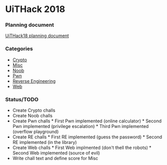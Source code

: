 # UiTHack 2018

### Planning document
[UiTHack18 planning document](./UiTHack18_planning.md)

### Categories
- [Crypto](./Crypto)
- [Misc](./Misc)
- [Noob](./Noob)
- [Pwn](./Pwn)
- [Reverse Engineering](./Reverse%20Engineering)
- [Web](./Web)

### Status/TODO
- Create Crypto challs
- Create Noob challs
- Create Pwn challs
        * First Pwn implemented (online calculator)
        * Second Pwn implemented (privilege escalation)
        * Third Pwn implemented (overflow playground)
- Create RE challs
        * First RE implemented (guess the password)
        * Second RE implemented (in the library)
- Create Web challs
        * First Web implmented (don't thell the robots)
        * Second Web implemented (source of evil)
- Write chall text and define score for Misc
